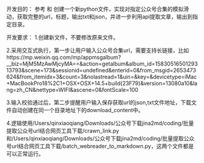 开发目的：
参考 和 创建一个新python文件，实现对指定公众号合集的模拟滑动，获取完整的url，标题，输出txt和json，并进一步利用api提取文章，输出到指定目录。

开发要求：
1.创建新文件，不要修改原来文件。

2.采用交互式执行，第一步让用户输入公众号合集url，需要支持长链接，比如https://mp.weixin.qq.com/mp/appmsgalbum?__biz=MjM5MzAwMjcyMA==&action=getalbum&album_id=1583051650129313793&scene=173&sessionid=undefined&enterid=0&from_msgid=2653473624&from_itemidx=3&count=3&nolastread=1&uin=&key=&devicetype=iMac+MacBookPro18%2C1+OSX+OSX+14.5+build(23F79)&version=13080a10&lang=zh_CN&nettype=WIFI&ascene=0&fontScale=100

3.输入校验通过后，第二步提醒用户输入保存获取url的json,txt文件地址，下载文件自动创建在同一个目录地址下的download_content中。

4.逻辑使用/Users/qinxiaoqiang/Downloads/公众号下载jina2md/coding/批量提取公众号url结合网页工具下载/crawn_link.py和/Users/qinxiaoqiang/Downloads/公众号下载jina2md/coding/批量提取公众号url结合网页工具下载/batch_webreader_to_markdown.py，这两个文件都是可以正常运行。